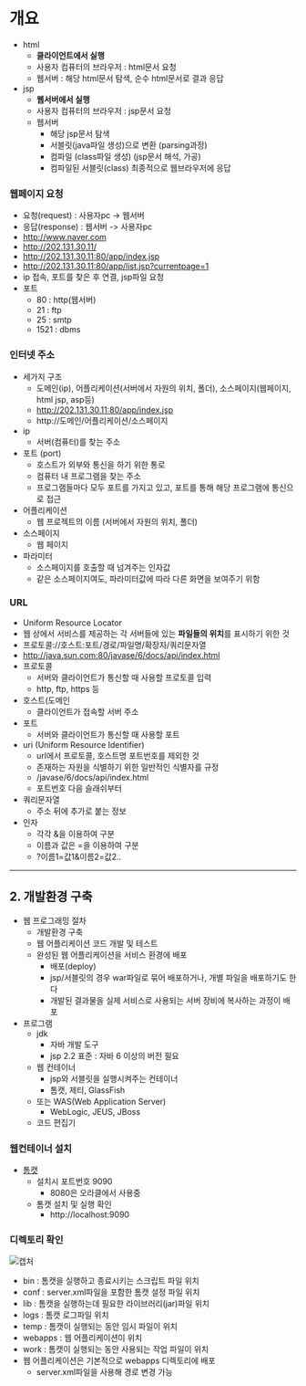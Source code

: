 # 개요
- html
  - **클라이언트에서 실행**
  - 사용자 컴퓨터의 브라우저 : html문서 요청
  - 웹서버 : 해당 html문서 탐색, 순수 html문서로 결과 응답
- jsp
  - **웹서버에서 실행**
  - 사용자 컴퓨터의 브라우저 : jsp문서 요청
  - 웹서버
    - 해당 jsp문서 탐색
    - 서블릿(java파일 생성)으로 변환 (parsing과정)
    - 컴파일 (class파일 생성) (jsp문서 해석, 가공)
    - 컴파일된 서블릿(class) 최종적으로 웹브라우저에 응답   

### 웹페이지 요청
- 요청(request) : 사용자pc -> 웹서버
- 응답(response) : 웹서버 -> 사용자pc
- http://www.naver.com
- http://202.131.30.11/
- http://202.131.30.11:80/app/index.jsp
- http://202.131.30.11:80/app/list.jsp?currentpage=1
- ip 접속, 포트를 찾은 후 연결, jsp파일 요청
- 포트
  - 80 : http(웹서버)
  - 21 : ftp
  - 25 : smtp
  - 1521 : dbms


### 인터넷 주소
- 세가지 구조
  - 도메인(ip), 어플리케이션(서버에서 자원의 위치, 폴더), 소스페이지(웹페이지, html jsp, asp등)
  - http://202.131.30.11:80/app/index.jsp
  - http://도메인/어플리케이션/소스페이지
- ip
  - 서버(컴퓨터)를 찾는 주소
- 포트 (port)
  - 호스트가 외부와 통신을 하기 위한 통로
  - 컴퓨터 내 프로그램을 찾는 주소
  - 프로그램들마다 모두 포트를 가지고 있고, 포트를 통해 해당 프로그램에 통신으로 접근
- 어플리케이션
  - 웹 프로젝트의 이름 (서버에서 자원의 위치, 폴더)
- 소스페이지
  - 웹 페이지
- 파라미터
  - 소스페이지를 호출할 때 넘겨주는 인자값
  - 같은 소스페이지여도, 파라미터값에 따라 다른 화면을 보여주기 위함

### URL
- Uniform Resource Locator
- 웹 상에서 서비스를 제공하는 각 서버들에 있는 **파일들의 위치**를 표시하기 위한 것
- 프로토콜://호스트:포트/경로/파일명/확장자/쿼리문자열
- http://java.sun.com:80/javase/6/docs/api/index.html
- 프로토콜
  - 서버와 클라이언트가 통신할 때 사용할 프로토콜 입력
  - http, ftp, https 등
- 호스트(도메인
  - 클라이언트가 접속할 서버 주소
- 포트
  - 서버와 클라이언트가 통신할 때 사용할 포트
- uri (Uniform Resource Identifier)
  - url에서 프로토콜, 호스트명 포트번호를 제외한 것
  - 존재하는 자원을 식별하기 위한 일반적인 식별자를 규정
  - /javase/6/docs/api/index.html
  - 포트번호 다음 슬래쉬부터
- 쿼리문자열
  - 주소 뒤에 추가로 붙는 정보
- 인자
  - 각각 &을 이용하여 구분
  - 이름과 값은 =을 이용하여 구분
  - ?이름1=값1&이름2=값2..   


***

## 2. 개발환경 구축
- 웹 프로그래밍 절차
  - 개발환경 구축
  - 웹 어플리케이션 코드 개발 및 테스트
  - 완성된 웹 어플리케이션을 서비스 환경에 배포
    - 배포(deploy)
    - jsp/서블릿의 경우 war파일로 묶어 배포하거나, 개별 파일을 배포하기도 한다
    - 개발된 결과물을 실제 서비스로 사용되는 서버 장비에 복사하는 과정이 배포
- 프로그램
  - jdk
    - 자바 개발 도구
    - jsp 2.2 표준 : 자바 6 이상의 버전 필요
  - 웹 컨테이너
    - jsp와 서블릿을 실행시켜주는 컨테이너
    - 톰캣, 제티, GlassFish
  - 또는 WAS(Web Application Server)
    - WebLogic, JEUS, JBoss
  - 코드 편집기

### 웹컨테이너 설치
- [톰캣](https://tomcat.apache.org/download-90.cgi)
  - 설치시 포트번호 9090
    - 8080은 오라클에서 사용중
  - 톰캣 설치 및 실행 확인
    - http://localhost:9090

### 디렉토리 확인   
![캡처](https://user-images.githubusercontent.com/99188096/166173583-3ebb3f08-ee92-4bf8-ba82-120901caaf65.JPG)   
- bin : 톰캣을 실행하고 종료시키는 스크립트 파일 위치
- conf : server.xml파일을 포함한 톰캣 설정 파일 위치
- lib : 톰캣을 실행하는데 필요한 라이브러리(jar)파일 위치
- logs : 톰캣 로그파일 위치
- temp : 톰캣이 실행되는 동안 임시 파일이 위치
- webapps : 웹 어플리케이션이 위치
- work : 톰캣이 실행되는 동안 사용되는 작업 파일이 위치
- 웹 어플리케이션은 기본적으로 webapps 디렉토리에 배포
  - server.xml파일을 사용해 경로 변경 가능
